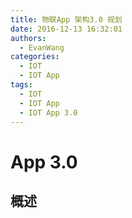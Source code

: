 ```yaml
---
title: 物联App 架构3.0 规划
date: 2016-12-13 16:32:01
authors:
  - EvanWang
categories:
  - IOT
  - IOT App
tags:
  - IOT
  - IOT App
  - IOT App 3.0
---
```


# App 3.0

## 概述

<!-- more -->